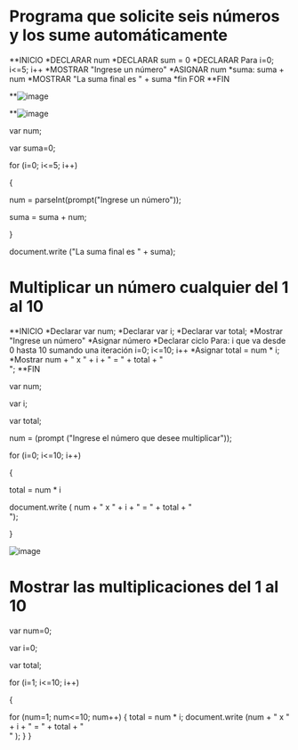# Programa que solicite seis números y los sume automáticamente
**INICIO
*DECLARAR num
*DECLARAR sum = 0
*DECLARAR Para i=0; i<=5; i++
*MOSTRAR "Ingrese un número"
*ASIGNAR num
*suma: suma + num
*MOSTRAR "La suma final es " + suma
*fin FOR
 **FIN

**![image](https://user-images.githubusercontent.com/99224635/164957043-59759ec8-fac9-44e8-a374-6b9ff59110d7.png)
 

**![image](https://user-images.githubusercontent.com/99224635/165191062-3f12c93d-0af9-4351-a8a1-547559bb9b0a.png)


var num;

var suma=0;

for (i=0; i<=5; i++)

{

num = parseInt(prompt("Ingrese un número"));

suma = suma + num;

}

document.write ("La suma final es " + suma);



# Multiplicar un número cualquier del 1 al 10
**INICIO
*Declarar var num;
*Declarar var i;
*Declarar var total;
*Mostrar "Ingrese un número"
*Asignar número
*Declarar ciclo Para: i que va desde 0 hasta 10 sumando una iteración
i=0; i<=10; i++
*Asignar total  = num * i;
*Mostrar num + " x " + i + " = " + total + "<br>";
**FIN


var num;

var i;

var total;

num = (prompt ("Ingrese el número que desee multiplicar"));

for (i=0; i<=10; i++)

{

 total = num * i

document.write ( num + " x " + i + " = " + total + "<br>");

}

![image](https://user-images.githubusercontent.com/99224635/164989802-8ce81139-6109-4e22-999a-f73e2875979d.png)


# Mostrar las multiplicaciones del 1 al 10





var num=0;

var i=0;

var total;

for (i=1; i<=10; i++)

{
 
  for (num=1; num<=10; num++)
 {
    total = num * i;
      document.write (num + " x " + i + " = " + total + "<br>" );
 }
}

